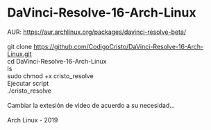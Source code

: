 # DaVinci-Resolve-16-Arch-Linux
AUR: https://aur.archlinux.org/packages/davinci-resolve-beta/
<br>
<br>
git clone https://github.com/CodigoCristo/DaVinci-Resolve-16-Arch-Linux.git
<br>
cd DaVinci-Resolve-16-Arch-Linux
<br>
ls
<br>
sudo chmod +x cristo_resolve
<br>
Ejecutar script
<br>
./cristo_resolve
<br>
<br>
Cambiar la extesión de video de acuerdo a su necesidad...
<br>
<br>
Arch Linux - 2019
